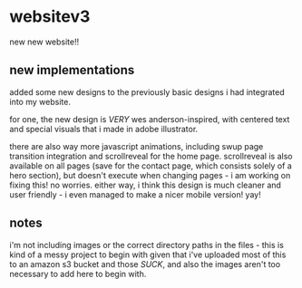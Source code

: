 # websitev3
new new website!!


## new implementations
added some new designs to the previously basic designs i had integrated into my website.

for one, the new design is *VERY* wes anderson-inspired, with centered text and special visuals that i made in adobe illustrator.

there are also way more javascript animations, including swup page transition integration and scrollreveal for the home page. scrollreveal is also available on all pages (save for the contact page, which consists solely of a hero section), but doesn't execute when changing pages - i am working on fixing this! no worries. either way, i think this design is much cleaner and user friendly - i even managed to make a nicer mobile version! yay!

## notes
i'm not including images or the correct directory paths in the files - this is kind of a messy project to begin with given that i've uploaded most of this to an amazon s3 bucket and those *SUCK*, and also the images aren't too necessary to add here to begin with.
